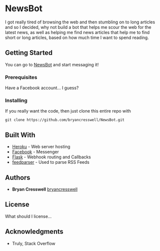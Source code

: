 # NewsBot

I got really tired of browsing the web and then stumbling on to long articles and so I decided, why not build a bot that helps me scour the web for the latest news, as well as helping me find news articles that help me to find short or long articles, based on how much time I want to spend reading.

## Getting Started

You can go to [NewsBot](https://www.facebook.com/justanothernewsbot/) and start messaging it!

### Prerequisites

Have a Facebook account... I guess?


### Installing

If you really want the code, then just clone this entire repo with

```
git clone https://github.com/bryancresswell/NewsBot.git
```

## Built With

* [Heroku](https://devcenter.heroku.com/) - Web server hosting
* [Facebook](https://developers.facebook.com/docs/messenger-platform/) - Messenger
* [Flask](flask.pocoo.org/) - Webhook routing and Callbacks
* [feedparser](https://pythonhosted.org/feedparser/) - Used to parse RSS Feeds

## Authors

* **Bryan Cresswell** [bryancresswell](https://github.com/bryancresswell)

## License

What should I license...

## Acknowledgments

* Truly, Stack Overflow